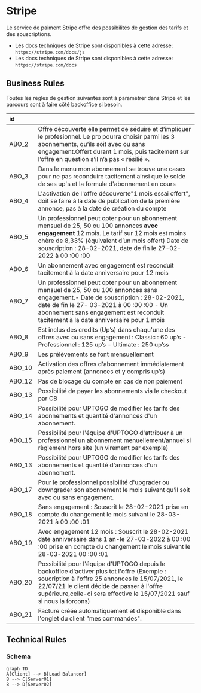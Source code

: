 # Stripe

Le service de paiment Stripe offre des possibilités de gestion des tarifs et des souscriptions.

* Les docs techniques de Stripe sont disponibles à cette adresse: `https://stripe.com/docs/js`
* Les docs techniques de Stripe sont disponibles à cette adresse: `https://stripe.com/docs`


## Business Rules

Toutes les règles de gestion suivantes sont à paramétrer dans Stripe et les parcours sont à faire côté backoffice si besoin.

| id    |                                                                                                                                                         |
|:------|:--------------------------------------------------------------------------------------------------------------------------------------------------------------------------------------------------------------------------------------------------------------------------------------------------------------|
|ABO_2  | Offre découverte elle permet de séduire et d’impliquer le profesionnel. Le pro pourra choisir parmi les 3 abonnements, qu’ils soit avec ou sans                                   engagement.Offert durant 1 mois, puis tacitement sur l’offre en question s’il n’a pas « résilié ».|
|ABO_3  | Dans le menu mon abonnement se trouve une cases pour ne pas reconduire tacitement ainsi que le solde de ses up's et la formule d'abonnement en cours |
|ABO_4  | L'activation de l'offre découverte"1 mois essai offert", doit se faire à la date de publication de la première annonce, pas à la date de création du                             compte |
|ABO_5  | Un professionnel peut opter pour un abonnement mensuel de 25, 50 ou 100 annonces **avec engagement** 12 mois. Le tarif sur 12 mois est moins chère de                            8,33% (équivalent d’un mois offert) Date de souscription : 28-02-2021, date de fin le 27-02-2022 à 00 :00 :00
|ABO_6  | Un abonnement avec engagement est reconduit tacitement à la date anniversaire pour 12 mois |
|ABO_7  | Un professionnel peut opter pour un abonnement mensuel de 25, 50 ou 100 annonces sans engagement.- Date de souscription : 28-02-2021, date de fin le 27-                        03-2021 à 00 :00 :00 - Un abonnement sans engagement est reconduit tacitement à la date anniversaire pour 1 mois |
|ABO_8  | Est inclus des credits (Up’s) dans chaqu'une des offres avec ou sans engagement : Classic : 60 up’s - Professionnel : 125 up’s - Ultimate : 250 up’ss |
|ABO_9  | Les prélèvements se font mensuellement |
|ABO_10 | Activation des offres d'abonnement immédiatement après paiement (annonces et  y compris up’s) |
|ABO_12 | Pas de blocage du compte en cas de non paiement |
|ABO_13 | Possibilité de payer les abonnements via le checkout par CB |
|ABO_14 | Possibilité pour UPTOGO de modifier les tarifs des abonnements et quantité d'annonces d'un abonnement. |
|ABO_15 | Possibilité pour l'équipe d'UPTOGO d'attribuer à un professionnel un abonnement menuellement/annuel si règlement hors site (un virement par exemple) |
|ABO_13 | Possibilité pour UPTOGO de modifier les tarifs des abonnements et quantité d'annonces d'un abonnement. |
|ABO_17 | Pour le professionnel possibilité d'upgrader ou downgrader son abonnement le mois suivant qu’il soit avec ou sans engagement. |
|ABO_18 | Sans engagement : Souscrit le 28-02-2021 prise en compte du changement le mois suivant le 28-03-2021 à 00 :00 :01 |
|ABO_19 | Avec engagement 12 mois : Souscrit le 28-02-2021 date anniversaire dans 1 an-le 27-03-2022 à 00 :00 :00 prise en compte du changement le mois suivant le                         28-03-2021 00 :00 :01|
|ABO_20 | Possibilité pour l'équipe d'UPTOGO depuis le backoffice d'activer plus tot l'offre (Exemple : soucription à l'offre 25 annonces le 15/07/2021, le                                 22/07/21 le client décide de passer à l'offre supérieure,celle-ci sera effective le 15/07/2021 sauf si nous la forcons) |
|ABO_21 | Facture créée automatiquement et disponible dans l'onglet du client "mes commandes". |


## Technical Rules

### Schema

```mermaid
graph TD
A[Client] --> B[Load Balancer]
B --> C[Server01]
B --> D[Server02]
```